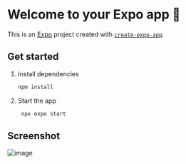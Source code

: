 # Welcome to your Expo app 👋

This is an [Expo](https://expo.dev) project created with [`create-expo-app`](https://www.npmjs.com/package/create-expo-app).

## Get started

1. Install dependencies

   ```bash
   npm install
   ```

2. Start the app

   ```bash
    npx expo start
   ```
## Screenshot

![image](https://github.com/user-attachments/assets/3612a520-0baf-4e14-a994-9ba2597c1dbc)


   
